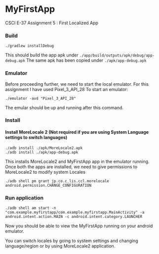 # MyFirstApp
CSCI E-37 Assignment 5 : First Localized App

### Build
```shell
./gradlew installDebug
```
This should build the app apk under `./app/build/outputs/apk/debug/app-debug.apk`
The same apk has been copied under `./apk/app-debug.apk`

### Emulator
Before proceeding further, we need to start the local emulator. For this assignment I have used Pixel_3_API_28
To start an emulator:
```shell
./emulator -avd "Pixel_3_API_28"
```
The emular should be up and running after this command.

### Install
#### Install MoreLocale 2 (Not required if you are using System Language settings to switch languages)
```shell
./adb install ./apk/MoreLocale2.apk 
./adb install ./apk/app-debug.apk 
```

This installs MoreLocale2 and MyFirstApp app in the emulator running. Once both the apps are installed, we need to give permissions to MoreLocale2 to modify system Locales

```shell
./adb shell pm grant jp.co.c_lis.ccl.morelocale android.permission.CHANGE_CONFIGURATION
```

### Run application
```shell
./adb shell am start -n "com.example.myfirstapp/com.example.myfirstapp.MainActivity" -a android.intent.action.MAIN -c android.intent.category.LAUNCHER
```

Now you should be able to view the MyFirstApp running on your android emulator.

You can switch locales by going to system settings and changing language/region or by using MoreLocale2 application.

